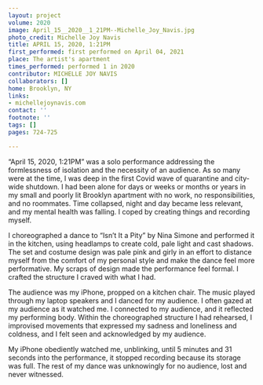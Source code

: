 ```yaml
---
layout: project
volume: 2020
image: April_15__2020__1_21PM--Michelle_Joy_Navis.jpg
photo_credit: Michelle Joy Navis
title: APRIL 15, 2020, 1:21PM
first_performed: first performed on April 04, 2021
place: The artist's apartment
times_performed: performed 1 in 2020
contributor: MICHELLE JOY NAVIS
collaborators: []
home: Brooklyn, NY
links:
- michellejoynavis.com
contact: ''
footnote: ''
tags: []
pages: 724-725

---
```


“April 15, 2020, 1:21PM” was a solo performance addressing the formlessness of isolation and the necessity of an audience. As so many were at the time, I was deep in the first Covid wave of quarantine and city-wide shutdown. I had been alone for days or weeks or months or years in my small and poorly lit Brooklyn apartment with no work, no responsibilities, and no roommates. Time collapsed, night and day became less relevant, and my mental health was falling. I coped by creating things and recording myself. 

I choreographed a dance to “Isn’t It a Pity” by Nina Simone and performed it in the kitchen, using headlamps to create cold, pale light and cast shadows. The set and costume design was pale pink and girly in an effort to distance myself from the comfort of my personal style and make the dance feel more performative. My scraps of design made the performance feel formal. I crafted the structure I craved with what I had.

The audience was my iPhone, propped on a kitchen chair. The music played through my laptop speakers and I danced for my audience. I often gazed at my audience as it watched me. I connected to my audience, and it reflected my performing body. Within the choreographed structure I had rehearsed, I improvised movements that expressed my sadness and loneliness and coldness, and I felt seen and acknowledged by my audience. 

My iPhone obediently watched me, unblinking, until 5 minutes and 31 seconds into the performance, it stopped recording because its storage was full. The rest of my dance was unknowingly for no audience, lost and never witnessed.

